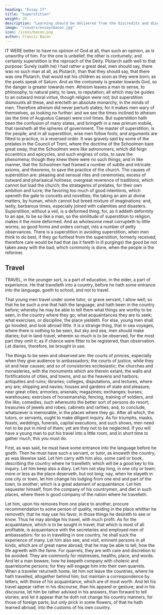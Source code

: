 ```yaml
---
heading: "Essay 17"
title: "Superstition"
weight: 26
description: "Learning should be delivered from the discredits and disgraces which it has received from disguised ignorance"
image: "/covers/essaysbacon.jpg"
icon: /icons/bacon.png
author: Francis Bacon
---
```



IT WERE better to have no opinion of God at all, than such an opinion, as is unworthy of him. For the one is unbelief, the other is contumely; and certainly superstition is the reproach of the Deity. Plutarch saith well to that purpose: Surely (saith he) I had rather a great deal, men should say, there was no such man at all, as Plutarch, than that they should say, that there was one Plutarch, that would eat his children as soon as they were born; as the poets speak of Saturn. And as the contumely is greater towards God, so the danger is greater towards men. Atheism leaves a man to sense, to philosophy, to natural piety, to laws, to reputation; all which may be guides to an outward moral virtue, though religion were not; but superstition dismounts all these, and erecteth an absolute monarchy, in the minds of men. Therefore atheism did never perturb states; for it makes men wary of themselves, as looking no further: and we see the times inclined to atheism (as the time of Augustus Caesar) were civil times. But superstition hath been the confusion of many states, and bringeth in a new primum mobile, that ravisheth all the spheres of government. The master of superstition, is the people; and in all superstition, wise men follow fools; and arguments are fitted to practice, in a reversed order. It was gravely said by some of the prelates in the Council of Trent, where the doctrine of the Schoolmen bare great sway, that the Schoolmen were like astronomers, which did feign eccentrics and epicycles, and such engines of orbs, to save the phenomena; though they knew there were no such things; and in like manner, that the Schoolmen had framed a number of subtle and intricate axioms, and theorems, to save the practice of the church. The causes of superstition are: pleasing and sensual rites and ceremonies; excess of outward and pharisaical holiness; overgreat reverence of traditions, which cannot but load the church; the stratagems of prelates, for their own ambition and lucre; the favoring too much of good intentions, which openeth the gate to conceits and novelties; the taking an aim at divine matters, by human, which cannot but breed mixture of imaginations: and, lastly, barbarous times, especially joined with calamities and disasters. Superstition, without a veil, is a deformed thing; for, as it addeth deformity to an ape, to be so like a man, so the similitude of superstition to religion, makes it the more deformed. And as wholesome meat corrupteth to little worms, so good forms and orders corrupt, into a number of petty observances. There is a superstition in avoiding superstition, when men think to do best, if they go furthest from the superstition, formerly received; therefore care would be had that (as it fareth in ill purgings) the good be not taken away with the bad; which commonly is done, when the people is the reformer.



##  Travel

TRAVEL, in the younger sort, is a part of education, in the elder, a part of experience. He that travelleth into a country, before he hath some entrance into the language, goeth to school, and not to travel. 

That young men travel under some tutor, or grave servant, I allow well; so that he be such a one that hath the language, and hath been in the country before; whereby he may be able to tell them what things are worthy to be seen, in the country where they go; what acquaintances they are to seek; what exercises, or discipline, the place yieldeth. For else, young men shall go hooded, and look abroad little. It is a strange thing, that in sea voyages, where there is nothing to be seen, but sky and sea, men should make diaries; but in land-travel, wherein so much is to be observed, for the most part they omit it; as if chance were fitter to be registered, than observation. Let diaries, therefore, be brought in use. 

The things to be seen and observed are: the courts of princes, especially when they give audience to ambassadors; the courts of justice, while they sit and hear causes; and so of consistories ecclesiastic; the churches and monasteries, with the monuments which are therein extant; the walls and fortifications of cities, and towns, and so the heavens and harbors; antiquities and ruins; libraries; colleges, disputations, and lectures, where any are; shipping and navies; houses and gardens of state and pleasure, near great cities; armories; arsenals; magazines; exchanges; burses; warehouses; exercises of horsemanship, fencing, training of soldiers, and the like; comedies, such whereunto the better sort of persons do resort; treasuries of jewels and robes; cabinets and rarities; and, to conclude, whatsoever is memorable, in the places where they go. After all which, the tutors, or servants, ought to make diligent inquiry. As for triumphs, masks, feasts, weddings, funerals, capital executions, and such shows, men need not to be put in mind of them; yet are they not to be neglected. If you will have a young man to put his travel into a little room, and in short time to gather much, this you must do. 

First, as was said, he must have some entrance into the language before he goeth. Then he must have such a servant, or tutor, as knoweth the country, as was likewise said. Let him carry with him also, some card or book, describing the country where he travelleth; which will be a good key to his inquiry. Let him keep also a diary. Let him not stay long, in one city or town; more or less as the place deserveth, but not long; nay, when he stayeth in one city or town, let him change his lodging from one end and part of the town, to another; which is a great adamant of acquaintance. Let him sequester himself, from the company of his countrymen, and diet in such places, where there is good company of the nation where he travelleth. 

Let him, upon his removes from one place to another, procure recommendation to some person of quality, residing in the place whither he removeth; that he may use his favor, in those things he desireth to see or know. Thus he may abridge his travel, with much profit. As for the acquaintance, which is to be sought in travel; that which is most of all profitable, is acquaintance with the secretaries and employed men of ambassadors: for so in travelling in one country, he shall suck the experience of many. Let him also see, and visit, eminent persons in all kinds, which are of great name abroad; that he may be able to tell, how the life agreeth with the fame. For quarrels, they are with care and discretion to be avoided. They are commonly for mistresses, healths, place, and words. And let a man beware, how he keepeth company with choleric and quarrelsome persons; for they will engage him into their own quarrels. When a traveller returneth home, let him not leave the countries, where he hath travelled, altogether behind him; but maintain a correspondence by letters, with those of his acquaintance, which are of most worth. And let his travel appear rather in his discourse, than his apparel or gesture; and in his discourse, let him be rather advised in his answers, than forward to tell stories; and let it appear that he doth not change his country manners, for those of foreign parts; but only prick in some flowers, of that he hath learned abroad, into the customs of his own country.

